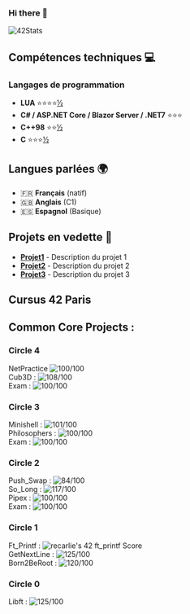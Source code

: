 ### Hi there 👋

![42Stats](https://badge42.vercel.app/api/v2/clfqlqdsu002508jvsfhlnrzy/stats?cursusId=67&coalitionId=45)

## Compétences techniques 💻

### Langages de programmation

- **LUA** ⭐⭐⭐⭐[½](https://raw.githubusercontent.com/eirikmadland/notion-icons/master/v5/icon4/mt-star_half.svg)
- **C# / ASP.NET Core / Blazor Server / .NET7** ⭐⭐⭐
- **C++98** ⭐⭐[½](https://raw.githubusercontent.com/eirikmadland/notion-icons/master/v5/icon4/mt-star_half.svg)
- **C** ⭐⭐⭐[½](https://raw.githubusercontent.com/eirikmadland/notion-icons/master/v5/icon4/mt-star_half.svg)

## Langues parlées 🌍

- 🇫🇷 **Français** (natif)
- 🇬🇧 **Anglais** (C1)
- 🇪🇸 **Espagnol** (Basique)

## Projets en vedette 🌟

- **[Projet1](https://github.com/votre_nom_d_utilisateur/projet1)** - Description du projet 1
- **[Projet2](https://github.com/votre_nom_d_utilisateur/projet2)** - Description du projet 2
- **[Projet3](https://github.com/votre_nom_d_utilisateur/projet3)** - Description du projet 3

## Cursus 42 Paris

<h2>Common Core Projects :</h2>

### Circle 4
NetPractice <img src="https://badge42.vercel.app/api/v2/clfqlqdsu002508jvsfhlnrzy/project/2909077" alt="100/100" /><br>
Cub3D : <img src="https://badge42.vercel.app/api/v2/clfqlqdsu002508jvsfhlnrzy/project/2826824" alt="108/100" /><br>
Exam : <img src="https://badge42.vercel.app/api/v2/clfqlqdsu002508jvsfhlnrzy/project/2825566" alt="100/100"/>

### Circle 3
Minishell : <img src="https://badge42.vercel.app/api/v2/clfqlqdsu002508jvsfhlnrzy/project/2689860" alt="101/100" /><br>
Philosophers : <img src="https://badge42.vercel.app/api/v2/clfqlqdsu002508jvsfhlnrzy/project/2585535" alt="100/100" /><br>
Exam : <img src="https://badge42.vercel.app/api/v2/clfqlqdsu002508jvsfhlnrzy/project/2585667" alt="100/100" /></a>

### Circle 2
Push_Swap : <img src="https://badge42.vercel.app/api/v2/clfqlqdsu002508jvsfhlnrzy/project/2541038" alt="84/100" /></a><br>
So_Long : <img src="https://badge42.vercel.app/api/v2/clfqlqdsu002508jvsfhlnrzy/project/2540697" alt="117/100" /></a><br>
Pipex : <img src="https://badge42.vercel.app/api/v2/clfqlqdsu002508jvsfhlnrzy/project/2540696" alt="100/100" /></a><br>
Exam : <img src="https://badge42.vercel.app/api/v2/clfqlqdsu002508jvsfhlnrzy/project/2545587" alt="100/100" /></a>

### Circle 1
Ft_Printf : <img src="https://badge42.vercel.app/api/v2/clfqlqdsu002508jvsfhlnrzy/project/2436937" alt="recarlie's 42 ft_printf Score" /><br>
GetNextLine : <img src="https://badge42.vercel.app/api/v2/clfqlqdsu002508jvsfhlnrzy/project/2436938" alt="125/100" /><br>
Born2BeRoot : <img src="https://badge42.vercel.app/api/v2/clfqlqdsu002508jvsfhlnrzy/project/2436939" alt="120/100" />

<h3>Circle 0</h3>
Libft : <img src="https://badge42.vercel.app/api/v2/clfqlqdsu002508jvsfhlnrzy/project/2414971" alt="125/100" />
